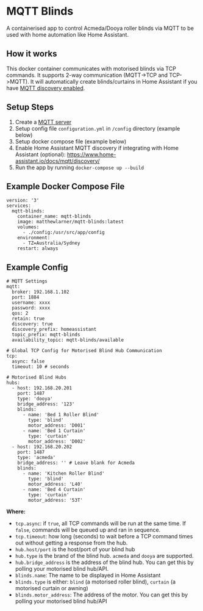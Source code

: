 # MQTT Blinds
A containerised app to control Acmeda/Dooya roller blinds via MQTT to be used with home automation like Home Assistant.

## How it works
This docker container communicates with motorised blinds via TCP commands. It supports 2-way communication (MQTT->TCP and TCP->MQTT). It will automatically create blinds/curtains in Home Assistant if you have [MQTT discovery enabled](https://www.home-assistant.io/docs/mqtt/discovery/). 

## Setup Steps
1. Create a [MQTT server](https://hub.docker.com/_/eclipse-mosquitto)
2. Setup config file `configuration.yml` in `/config` directory (example below)
3. Setup docker compose file (example below)
4. Enable Home Assistant MQTT discovery if integrating with Home Assistant (optional): https://www.home-assistant.io/docs/mqtt/discovery/
5. Run the app by running `docker-compose up --build`

## Example Docker Compose File
```
version: '3'
services:
  mqtt-blinds:
    container_name: mqtt-blinds
    image: matthewlarner/mqtt-blinds:latest
    volumes:
      - ./config:/usr/src/app/config
    environment:
      - TZ=Australia/Sydney
    restart: always
```

## Example Config

```
# MQTT Settings
mqtt:
  broker: 192.168.1.102
  port: 1884
  username: xxxx
  password: xxxx
  qos: 2
  retain: true
  discovery: true
  discovery_prefix: homeassistant
  topic_prefix: mqtt-blinds
  availability_topic: mqtt-blinds/available

# Global TCP Config for Motorised Blind Hub Communication
tcp:
  async: false
  timeout: 10 # seconds

# Motorised Blind Hubs
hubs:
  - host: 192.168.20.201
    port: 1487
    type: 'dooya'
    bridge_address: '123'
    blinds:
      - name: 'Bed 1 Roller Blind'
        type: 'blind'
        motor_address: 'D001'
      - name: 'Bed 1 Curtain'
        type: 'curtain'
        motor_address: 'D002'
  - host: 192.168.20.202
    port: 1487
    type: 'acmeda'
    bridge_address: '' # Leave blank for Acmeda
    blinds:
      - name: 'Kitchen Roller Blind'
        type: 'blind'
        motor_address: 'L40'
      - name: 'Bed 4 Curtain'
        type: 'curtain'
        motor_address: '53T'
```

**Where:**
- `tcp.async`: if `true`, all TCP commands will be run at the same time. If `false`, commands will be queued up and ran in sequence.
- `tcp.timeout`: how long (seconds) to wait before a TCP command times out without getting a response from the hub.
- `hub.host/port` is the host/port of your blind hub
- `hub.type` is the brand of the blind hub. `acmeda` and `dooya` are supported.
- `hub.bridge_address` is the address of the blind hub. You can get this by polling your motorised blind hub/API.
- `blinds.name`: The name to be displayed in Home Assistant
- `blinds.type` is either: `blind` (a motorised roller blind), `curtain` (a motorised curtain or awning)
- `blinds.motor_address`: The address of the motor. You can get this by polling your motorised blind hub/API

